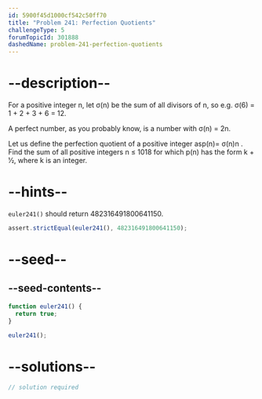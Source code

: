 ```yaml
---
id: 5900f45d1000cf542c50ff70
title: "Problem 241: Perfection Quotients"
challengeType: 5
forumTopicId: 301888
dashedName: problem-241-perfection-quotients
---
```


# --description--

For a positive integer n, let σ(n) be the sum of all divisors of n, so e.g. σ(6) = 1 + 2 + 3 + 6 = 12.

A perfect number, as you probably know, is a number with σ(n) = 2n.

Let us define the perfection quotient of a positive integer asp(n)= σ(n)n . Find the sum of all positive integers n ≤ 1018 for which p(n) has the form k + 1⁄2, where k is an integer.

# --hints--

`euler241()` should return 482316491800641150.

```js
assert.strictEqual(euler241(), 482316491800641150);
```

# --seed--

## --seed-contents--

```js
function euler241() {
  return true;
}

euler241();
```

# --solutions--

```js
// solution required
```
